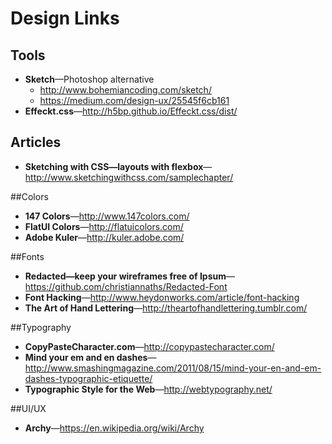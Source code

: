 # Design Links
## Tools
* **Sketch**—Photoshop alternative
  * http://www.bohemiancoding.com/sketch/
  * https://medium.com/design-ux/25545f6cb161
* **Effeckt.css**—http://h5bp.github.io/Effeckt.css/dist/

## Articles
* **Sketching with CSS—layouts with flexbox**—http://www.sketchingwithcss.com/samplechapter/

##Colors
* **147 Colors**—http://www.147colors.com/
* **FlatUI Colors**—http://flatuicolors.com/
* **Adobe Kuler**—http://kuler.adobe.com/

##Fonts
* **Redacted—keep your wireframes free of Ipsum**—https://github.com/christiannaths/Redacted-Font
* **Font Hacking**—http://www.heydonworks.com/article/font-hacking
* **The Art of Hand Lettering**—http://theartofhandlettering.tumblr.com/

##Typography
* **CopyPasteCharacter.com**—http://copypastecharacter.com/
* **Mind your em and en dashes**—http://www.smashingmagazine.com/2011/08/15/mind-your-en-and-em-dashes-typographic-etiquette/
* **Typographic Style for the Web**—http://webtypography.net/

##UI/UX
* **Archy**—https://en.wikipedia.org/wiki/Archy
